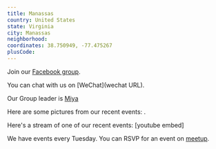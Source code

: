 ```yaml
---
title: Manassas
country: United States
state: Virginia
city: Manassas
neighborhood: 
coordinates: 38.750949, -77.475267
plusCode:
---
```

Join our [Facebook group](https://www.facebook.com/groups/free.code.camp.manassas).

You can chat with us on [WeChat](wechat URL).

Our Group leader is [Miya](freecodecamp.org/miya)

Here are some pictures from our recent events:
![]().

Here's a stream of one of our recent events:
[youtube embed]

We have events every Tuesday. You can RSVP for an event on [meetup](meetupurl).
